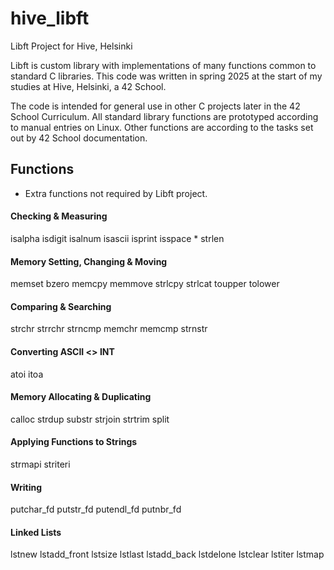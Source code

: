 # hive_libft
Libft Project for Hive, Helsinki

Libft is custom library with implementations of many functions common to standard C libraries. This code was written in 
spring 2025 at the start of my studies at Hive, Helsinki, a 42 School.

The code is intended for general use in other C projects later in the 42 School Curriculum. All standard library functions 
are prototyped according to manual entries on Linux. Other functions are according to the tasks set out by 42 School 
documentation.

## Functions

* Extra functions not required by Libft project.

#### Checking & Measuring

isalpha
isdigit
isalnum
isascii
isprint
isspace *
strlen

#### Memory Setting, Changing & Moving

memset
bzero
memcpy
memmove
strlcpy
strlcat
toupper
tolower

#### Comparing & Searching

strchr
strrchr
strncmp
memchr
memcmp
strnstr

#### Converting ASCII <> INT

atoi
itoa

#### Memory Allocating & Duplicating

calloc
strdup
substr
strjoin
strtrim
split

#### Applying Functions to Strings

strmapi
striteri

#### Writing

putchar\_fd
putstr\_fd
putendl\_fd
putnbr\_fd

#### Linked Lists

lstnew
lstadd\_front
lstsize
lstlast
lstadd\_back
lstdelone
lstclear
lstiter
lstmap
